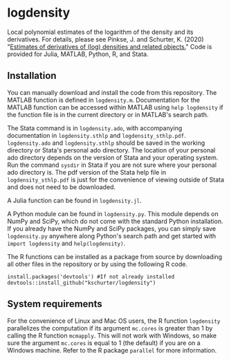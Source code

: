 # logdensity
Local polynomial estimates of the logarithm of the density and its derivatives. For details, please see Pinkse, J. and Schurter, K. (2020) "[Estimates of derivatives of (log) densities and related objects.](http://arxiv.org/abs/2006.01328)" Code is provided for Julia, MATLAB, Python, R, and Stata.

## Installation
You can manually download and install the code from this repository. The MATLAB function is defined in `logdensity.m`. Documentation for the MATLAB function can be accessed within MATLAB using `help logdensity` if the function file is in the current directory or in MATLAB's search path.

The Stata command is in `logdensity.ado`, with accompanying documentation in `logdensity.sthlp` and `logdensity_sthlp.pdf`.   `logdensity.ado` and `logdensity.sthlp` should be saved in the working directory or Stata's personal ado directory. The location of your personal ado directory depends on the version of Stata and your operating system. Run the command `sysdir` in Stata if you are not sure where your personal ado directory is. The pdf version of the Stata help file in `logdensity_sthlp.pdf` is just for the convenience of viewing outside of Stata and does not need to be downloaded.

A Julia function can be found in `logdensity.jl`.

A Python module can be found in `logdensity.py`. This module depends on NumPy and SciPy, which do not come with the standard Python installation. If you already have the NumPy and SciPy packages, you can simply save `logdensity.py` anywhere along Python's search path and get started with `import logdensity` and `help(logdensity)`.

The R functions can be installed as a package from source by downloading all other files in the repository or by using the following R code.

    install.packages('devtools') #If not already installed
    devtools::install_github("kschurter/logdensity")

## System requirements
For the convenience of Linux and Mac OS users, the R function `logdensity` parallelizes the computation if its argument `mc.cores` is greater than 1 by calling the R function `mcmapply`. This will not work with Windows, so make sure the argument `mc.cores` is equal to 1 (the default) if you are on a Windows machine. Refer to the R package `parallel` for more information.
